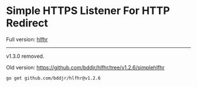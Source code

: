 # Simple HTTPS Listener For HTTP Redirect

Full version: [hlfhr](../)

---

v1.3.0 removed.

Old version: https://github.com/bddjr/hlfhr/tree/v1.2.6/simplehlfhr

```
go get github.com/bddjr/hlfhr@v1.2.6
```
